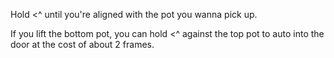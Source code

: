 Hold <^ until you're aligned with the pot you wanna pick up.

If you lift the bottom pot, you can hold <^ against the top pot to auto into the door at the cost of about 2 frames.
